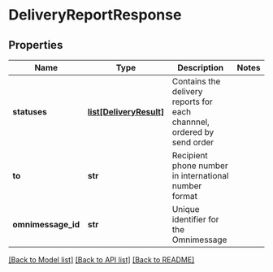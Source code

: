 # DeliveryReportResponse

## Properties
Name | Type | Description | Notes
------------ | ------------- | ------------- | -------------
**statuses** | [**list[DeliveryResult]**](DeliveryResult.md) | Contains the delivery reports for each channnel, ordered by send order | 
**to** | **str** | Recipient phone number in international number format | 
**omnimessage_id** | **str** | Unique identifier for the Omnimessage | 

[[Back to Model list]](../README.md#documentation-for-models) [[Back to API list]](../README.md#documentation-for-api-endpoints) [[Back to README]](../README.md)


